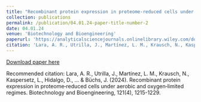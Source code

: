 ```yaml
---
title: "Recombinant protein expression in proteome-reduced cells under aerobic and oxygen-limited regimes"
collection: publications
permalink: /publication/04.01.24-paper-title-number-2
date: 04.01.24
venue: 'Biotechnology and Bioengineering'
paperurl: 'https://analyticalsciencejournals.onlinelibrary.wiley.com/doi/abs/10.1002/bit.28645'
citation: 'Lara, A. R., Utrilla, J., Martínez, L. M., Krausch, N., Kaspersetz, L., Hidalgo, D., ... &amp; Büchs, J. (2024). Recombinant protein expression in proteome‐reduced cells under aerobic and oxygen‐limited regimes. Biotechnology and Bioengineering, 121(4), 1215-1229.'
---
```

[Download paper here](https://analyticalsciencejournals.onlinelibrary.wiley.com/doi/abs/10.1002/bit.28645)

Recommended citation: Lara, A. R., Utrilla, J., Martínez, L. M., Krausch, N., Kaspersetz, L., Hidalgo, D., ... & Büchs, J. (2024). Recombinant protein expression in proteome‐reduced cells under aerobic and oxygen‐limited regimes. Biotechnology and Bioengineering, 121(4), 1215-1229.